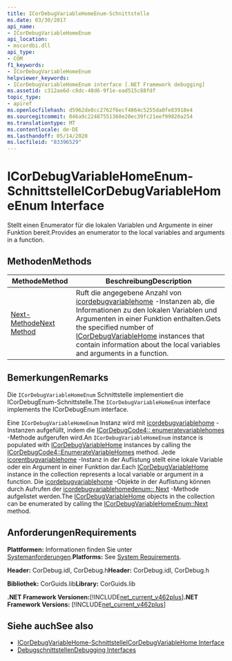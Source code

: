 ```yaml
---
title: ICorDebugVariableHomeEnum-Schnittstelle
ms.date: 03/30/2017
api_name:
- ICorDebugVariableHomeEnum
api_location:
- mscordbi.dll
api_type:
- COM
f1_keywords:
- ICorDebugVariableHomeEnum
helpviewer_keywords:
- ICorDebugVariableHomeEnum interface [.NET Framework debugging]
ms.assetid: c312ae6d-c8dc-48d6-9f1e-ead515c88fdf
topic_type:
- apiref
ms.openlocfilehash: d5962de8cc2762f6ecf4864c5255da0fe83918e4
ms.sourcegitcommit: 046a9c22487551360e20ec39fc21eef99820a254
ms.translationtype: MT
ms.contentlocale: de-DE
ms.lasthandoff: 05/14/2020
ms.locfileid: "83396529"
---
```

# <a name="icordebugvariablehomeenum-interface"></a><span data-ttu-id="b7e54-102">ICorDebugVariableHomeEnum-Schnittstelle</span><span class="sxs-lookup"><span data-stu-id="b7e54-102">ICorDebugVariableHomeEnum Interface</span></span>
<span data-ttu-id="b7e54-103">Stellt einen Enumerator für die lokalen Variablen und Argumente in einer Funktion bereit.</span><span class="sxs-lookup"><span data-stu-id="b7e54-103">Provides an enumerator to the local variables and arguments in a function.</span></span>  
  
## <a name="methods"></a><span data-ttu-id="b7e54-104">Methoden</span><span class="sxs-lookup"><span data-stu-id="b7e54-104">Methods</span></span>  
  
|<span data-ttu-id="b7e54-105">Methode</span><span class="sxs-lookup"><span data-stu-id="b7e54-105">Method</span></span>|<span data-ttu-id="b7e54-106">Beschreibung</span><span class="sxs-lookup"><span data-stu-id="b7e54-106">Description</span></span>|  
|------------|-----------------|  
|[<span data-ttu-id="b7e54-107">Next-Methode</span><span class="sxs-lookup"><span data-stu-id="b7e54-107">Next Method</span></span>](icordebugvariablehomeenum-next-method.md)|<span data-ttu-id="b7e54-108">Ruft die angegebene Anzahl von [icordebugvariablehome](icordebugvariablehome-interface.md) -Instanzen ab, die Informationen zu den lokalen Variablen und Argumenten in einer Funktion enthalten.</span><span class="sxs-lookup"><span data-stu-id="b7e54-108">Gets the specified number of [ICorDebugVariableHome](icordebugvariablehome-interface.md) instances that contain information about the local variables and arguments in a function.</span></span>|  
  
## <a name="remarks"></a><span data-ttu-id="b7e54-109">Bemerkungen</span><span class="sxs-lookup"><span data-stu-id="b7e54-109">Remarks</span></span>  
 <span data-ttu-id="b7e54-110">Die `ICorDebugVariableHomeEnum` Schnittstelle implementiert die ICorDebugEnum-Schnittstelle.</span><span class="sxs-lookup"><span data-stu-id="b7e54-110">The `ICorDebugVariableHomeEnum` interface implements the ICorDebugEnum interface.</span></span>  
  
 <span data-ttu-id="b7e54-111">Eine `ICorDebugVariableHomeEnum` Instanz wird mit [icordebugvariablehome](icordebugvariablehome-interface.md) -Instanzen aufgefüllt, indem die [ICorDebugCode4:: enumeratevariablehomes](icordebugcode4-enumeratevariablehomes-method.md) -Methode aufgerufen wird.</span><span class="sxs-lookup"><span data-stu-id="b7e54-111">An `ICorDebugVariableHomeEnum` instance is populated with [ICorDebugVariableHome](icordebugvariablehome-interface.md) instances by calling the [ICorDebugCode4::EnumerateVariableHomes](icordebugcode4-enumeratevariablehomes-method.md) method.</span></span> <span data-ttu-id="b7e54-112">Jede [icorentbugvariablehome](icordebugvariablehome-interface.md) -Instanz in der Auflistung stellt eine lokale Variable oder ein Argument in einer Funktion dar.</span><span class="sxs-lookup"><span data-stu-id="b7e54-112">Each [ICorDebugVariableHome](icordebugvariablehome-interface.md) instance in the collection represents a local variable or argument in a function.</span></span> <span data-ttu-id="b7e54-113">Die [icordebugvariablehome](icordebugvariablehome-interface.md) -Objekte in der Auflistung können durch Aufrufen der [icordebugvariablehomedenum:: Next](icordebugvariablehomeenum-next-method.md) -Methode aufgelistet werden.</span><span class="sxs-lookup"><span data-stu-id="b7e54-113">The  [ICorDebugVariableHome](icordebugvariablehome-interface.md) objects in the collection can be enumerated by calling the [ICorDebugVariableHomeEnum::Next](icordebugvariablehomeenum-next-method.md) method.</span></span>  
  
## <a name="requirements"></a><span data-ttu-id="b7e54-114">Anforderungen</span><span class="sxs-lookup"><span data-stu-id="b7e54-114">Requirements</span></span>  
 <span data-ttu-id="b7e54-115">**Plattformen:** Informationen finden Sie unter [Systemanforderungen](../../get-started/system-requirements.md).</span><span class="sxs-lookup"><span data-stu-id="b7e54-115">**Platforms:** See [System Requirements](../../get-started/system-requirements.md).</span></span>  
  
 <span data-ttu-id="b7e54-116">**Header:** CorDebug.idl, CorDebug.h</span><span class="sxs-lookup"><span data-stu-id="b7e54-116">**Header:** CorDebug.idl, CorDebug.h</span></span>  
  
 <span data-ttu-id="b7e54-117">**Bibliothek:** CorGuids.lib</span><span class="sxs-lookup"><span data-stu-id="b7e54-117">**Library:** CorGuids.lib</span></span>  
  
 <span data-ttu-id="b7e54-118">**.NET Framework Versionen:**[!INCLUDE[net_current_v462plus](../../../../includes/net-current-v462plus-md.md)]</span><span class="sxs-lookup"><span data-stu-id="b7e54-118">**.NET Framework Versions:** [!INCLUDE[net_current_v462plus](../../../../includes/net-current-v462plus-md.md)]</span></span>  
  
## <a name="see-also"></a><span data-ttu-id="b7e54-119">Siehe auch</span><span class="sxs-lookup"><span data-stu-id="b7e54-119">See also</span></span>

- [<span data-ttu-id="b7e54-120">ICorDebugVariableHome-Schnittstelle</span><span class="sxs-lookup"><span data-stu-id="b7e54-120">ICorDebugVariableHome Interface</span></span>](icordebugvariablehome-interface.md)
- [<span data-ttu-id="b7e54-121">Debugschnittstellen</span><span class="sxs-lookup"><span data-stu-id="b7e54-121">Debugging Interfaces</span></span>](debugging-interfaces.md)
